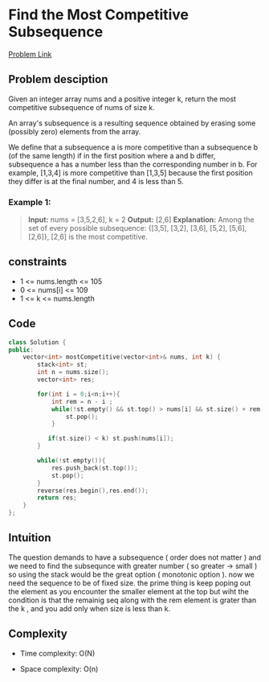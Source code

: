 # Find the Most Competitive Subsequence
[Problem Link](https://leetcode.com/problems/find-the-most-competitive-subsequence/description/)

## Problem desciption 
Given an integer array nums and a positive integer k, return the most competitive subsequence of nums of size k.

An array's subsequence is a resulting sequence obtained by erasing some (possibly zero) elements from the array.

We define that a subsequence a is more competitive than a subsequence b (of the same length) if in the first position where a and b differ, subsequence a has a number less than the corresponding number in b. For example, [1,3,4] is more competitive than [1,3,5] because the first position they differ is at the final number, and 4 is less than 5.

### Example 1:

> **Input:** nums = [3,5,2,6], k = 2
> **Output:** [2,6]
> **Explanation:** Among the set of every possible subsequence: {[3,5], [3,2], [3,6], [5,2], [5,6], [2,6]}, [2,6] is the most competitive.


## constraints
* 1 <= nums.length <= 105
* 0 <= nums[i] <= 109
* 1 <= k <= nums.length

## Code
```cpp
class Solution {
public:
    vector<int> mostCompetitive(vector<int>& nums, int k) {
        stack<int> st;
        int n = nums.size();
        vector<int> res;

        for(int i = 0;i<n;i++){
            int rem = n - i ;
            while(!st.empty() && st.top() > nums[i] && st.size() + rem -1 >= k ){
                st.pop();
            }

           if(st.size() < k) st.push(nums[i]);
        }

        while(!st.empty()){
            res.push_back(st.top());
            st.pop();
        }
        reverse(res.begin(),res.end());
        return res;
    }
};
```

## Intuition
The question demands to have a subsequence ( order does not matter ) and we need to find the subsequnce with greater number ( so greater -> small ) so using the stack would be the great option ( monotonic option ). now we need the sequence to be of fixed size.
the prime thing is keep poping out the element as you encounter the smaller element at the top but wiht the condition is that the remainig seq along with the rem element is grater than the k , and you add only when size is less than k.


## Complexity
- Time complexity: O(N)


- Space complexity: O(n)
